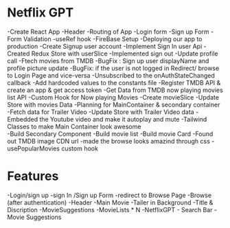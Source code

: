 # Netflix GPT
-Create React App
-Header
-Routing of App
-Login form
-Sign up Form
-Form Validation
-useRef hook
-FireBase Setup
-Deploying our app to production
-Create Signup user account
-Implement Sign In user Api
-Created Redux Store with userSlice
-Implemented sign out
-Update profile call
-Ftech movies from TMDB
-BugFix : Sign up user displayName and profile picture    update
-BugFix: if the user is not logged in Redirect/ browse to Login Page and vice-versa
-Unsubscribed to the onAuthStateChanged callback
-Add hardcoded values to the constants file
-Register TMDB API & create an app & get access token 
-Get Data from TMDB now playing movies list API
-Custom Hook for Now playing Movies
-Create movieSlice
-Update Store with movies Data
-Planning for MainContainer & secondary container
-Fetch data for Trailer Video
-Update Store with Trailer Video data
-Embedded the Youtube video and make it autoplay and mute
-Tailwind Classes to make Main Container look awesome    
-Build Secondary Component
-Build movie list
-Build movie Card
-Found out TMDB image CDN url
-made the browse looks amazind through css
-usePopularMovies custom hook


# Features
-Login/sign up
   -sign In /Sign up Form
   -redirect to Browse Page
-Browse (after authentication)
    -Header
    -Main Movie
         -Tailer in Background
         -Title & Discription
         -MovieSuggestions
             -MovieLists * N
-NetflixGPT
    - Search Bar
    - Movie Suggestions